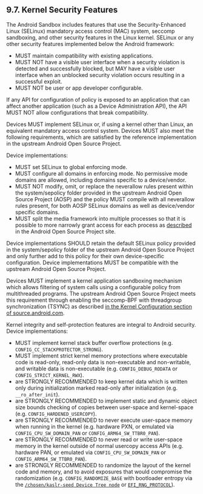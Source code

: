 ## 9.7\. Kernel Security Features

The Android Sandbox includes features that use the Security-Enhanced Linux
(SELinux) mandatory access control (MAC) system, seccomp sandboxing, and other
security features in the Linux kernel. SELinux or any other security features
implemented below the Android framework:

*   MUST maintain compatibility with existing applications.
*   MUST NOT have a visible user interface when a security violation is
detected and successfully blocked, but MAY have a visible user interface when
an unblocked security violation occurs resulting in a successful exploit.
*   MUST NOT be user or app developer configurable.

If any API for configuration of policy is exposed to an application that can
affect another application (such as a Device Administration API), the API MUST
NOT allow configurations that break compatibility.

Devices MUST implement SELinux or, if using a kernel other than Linux, an
equivalent mandatory access control system. Devices MUST also meet the
following requirements, which are satisfied by the reference implementation in
the upstream Android Open Source Project.

Device implementations:

*   MUST set SELinux to global enforcing mode.
*   MUST configure all domains in enforcing mode. No permissive mode domains
are allowed, including domains specific to a device/vendor.
*   MUST NOT modify, omit, or replace the neverallow rules present within the
system/sepolicy folder provided in the upstream Android Open Source Project
(AOSP) and the policy MUST compile with all neverallow rules present, for both
AOSP SELinux domains as well as device/vendor specific domains.
*   MUST split the media framework into multiple processes so that it
is possible to more narrowly grant access for each process as
[described](https://source.android.com/devices/media/framework-hardening.html#arch_changes)
in the Android Open Source Project site.

Device implementations SHOULD retain the default SELinux policy provided in the
system/sepolicy folder of the upstream Android Open Source Project and only
further add to this policy for their own device-specific configuration. Device
implementations MUST be compatible with the upstream Android Open Source
Project.

Devices MUST implement a kernel application sandboxing mechanism which allows
filtering of system calls using a configurable policy from multithreaded
programs. The upstream Android Open Source Project meets this requirement
through enabling the seccomp-BPF with threadgroup synchronization (TSYNC) as
described [in the Kernel Configuration section of source.android.com](http://source.android.com/devices/tech/config/kernel.html#Seccomp-BPF-TSYNC).

Kernel integrity and self-protection features are integral to Android
security. Device implementations:

*   MUST implement kernel stack buffer overflow protections
(e.g. `CONFIG_CC_STACKPROTECTOR_STRONG`).
*   MUST implement strict kernel memory protections where executable code
is read-only, read-only data is non-executable and non-writable, and writable
data is non-executable (e.g. `CONFIG_DEBUG_RODATA` or `CONFIG_STRICT_KERNEL_RWX`).
*   are STRONGLY RECOMMENDED to keep kernel data which is written only during
initialization marked read-only after initialization (e.g. `__ro_after_init`).
*   are STRONGLY RECOMMENDED to implement static and dynamic object size bounds
checking of copies between user-space and kernel-space
(e.g. `CONFIG_HARDENED_USERCOPY`).
*   are STRONGLY RECOMMENDED to never execute user-space memory when
running in the kernel (e.g. hardware PXN, or emulated via `CONFIG_CPU_SW_DOMAIN_PAN` or
`CONFIG_ARM64_SW_TTBR0_PAN`).
*   are STRONGLY RECOMMENDED to never read or write user-space memory
in the kernel outside of normal usercopy access APIs
(e.g. hardware PAN, or emulated via `CONFIG_CPU_SW_DOMAIN_PAN` or `CONFIG_ARM64_SW_TTBR0_PAN`).
*   are STRONGLY RECOMMENDED to randomize the layout of the kernel code
and memory, and to avoid exposures that would compromise the randomization
(e.g. `CONFIG_RANDOMIZE_BASE` with bootloader entropy via the [`/chosen/kaslr-seed Device Tree node`](https://git.kernel.org/pub/scm/linux/kernel/git/torvalds/linux.git/tree/Documentation/devicetree/bindings/chosen.txt)
or [`EFI_RNG_PROTOCOL`](https://docs.microsoft.com/en-us/windows-hardware/drivers/bringup/efi-rng-protocol)).
